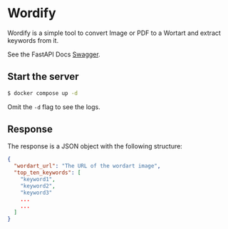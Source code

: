 # Wordify

Wordify is a simple tool to convert Image or PDF to a Wortart and extract keywords from it.

See the FastAPI Docs [Swagger](https://wordify.herokuapp.com/).

## Start the server

```bash
$ docker compose up -d
```
Omit the `-d` flag to see the logs.

## Response

The response is a JSON object with the following structure:

```json
{
  "wordart_url": "The URL of the wordart image",
  "top_ten_keywords": [
    "keyword1",
    "keyword2",
    "keyword3"
    ...
    ...
  ]
}
```